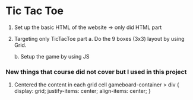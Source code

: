 # Tic Tac Toe

1. Set up the basic HTML of the website -> only did HTML part

2. Targeting only TicTacToe part
    a. Do the 9 boxes (3x3) layout by using Grid.
        
    b. Setup the game by using JS


### New things that course did not cover but I used in this project
1.  Centered the content in each grid cell
gameboard-container > div {
    display: grid;
    justify-items: center;
    align-items: center;
    }